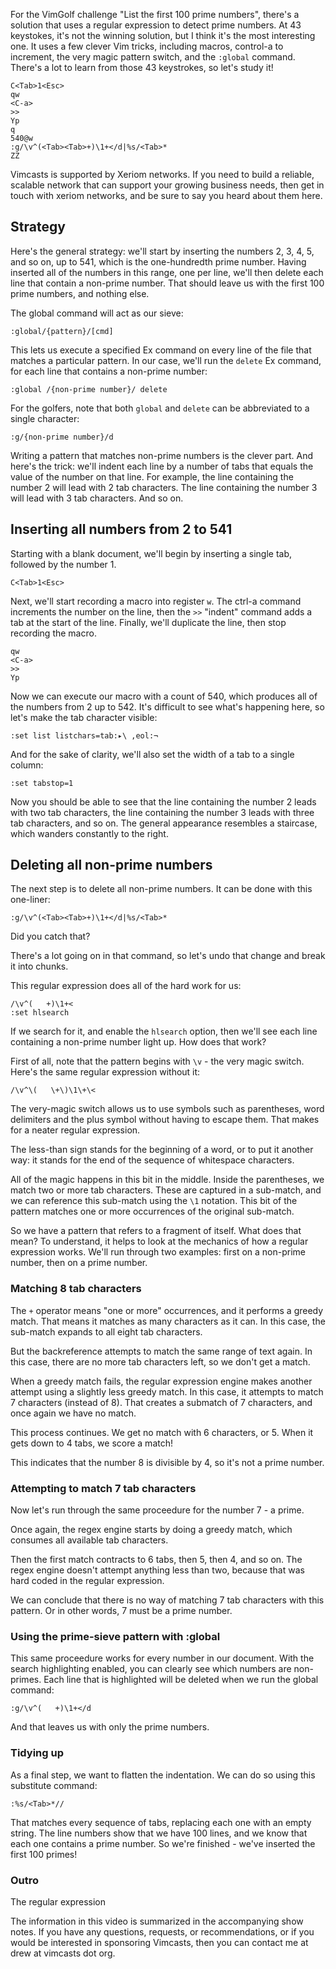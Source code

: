For the VimGolf challenge "List the first 100 prime numbers", there's a solution that uses a regular expression to detect prime numbers. At 43 keystokes, it's not the winning solution, but I think it's the most interesting one. It uses a few clever Vim tricks, including macros, control-a to increment, the very magic pattern switch, and the `:global` command. There's a lot to learn from those 43 keystrokes, so let's study it!

    C<Tab>1<Esc>
    qw
    <C-a>
    >>
    Yp
    q
    540@w
    :g/\v^(<Tab><Tab>+)\1+</d|%s/<Tab>*
    ZZ

Vimcasts is supported by Xeriom networks. If you need to build a reliable, scalable network that can support your growing business needs, then get in touch with xeriom networks, and be sure to say you heard about them here.

## Strategy

Here's the general strategy: we'll start by inserting the numbers 2, 3, 4, 5, and so on, up to 541, which is the one-hundredth prime number. Having inserted all of the numbers in this range, one per line, we'll then delete each line that contain a non-prime number. That should leave us with the first 100 prime numbers, and nothing else.

The global command will act as our sieve:

    :global/{pattern}/[cmd]

This lets us execute a specified Ex command on every line of the file that matches a particular pattern. In our case, we'll run the `delete` Ex command, for each line that contains a non-prime number:

    :global /{non-prime number}/ delete

For the golfers, note that both `global` and `delete` can be abbreviated to a single character:

    :g/{non-prime number}/d

Writing a pattern that matches non-prime numbers is the clever part. And here's the trick: we'll indent each line by a number of tabs that equals the value of the number on that line. For example, the line containing the number 2 will lead with 2 tab characters. The line containing the number 3 will lead with 3 tab characters. And so on.

## Inserting all numbers from 2 to 541

Starting with a blank document, we'll begin by inserting a single tab, followed by the number 1.

    C<Tab>1<Esc>

Next, we'll start recording a macro into register `w`. The ctrl-a command increments the number on the line, then the `>>` "indent" command adds a tab at the start of the line. Finally, we'll duplicate the line, then stop recording the macro.

    qw
    <C-a>
    >>
    Yp

Now we can execute our macro with a count of 540, which produces all of the numbers from 2 up to 542. It's difficult to see what's happening here, so let's make the tab character visible:

    :set list listchars=tab:▸\ ,eol:¬

And for the sake of clarity, we'll also set the width of a tab to a single column:

    :set tabstop=1

Now you should be able to see that the line containing the number 2 leads with two tab characters, the line containing the number 3 leads with three tab characters, and so on. The general appearance resembles a staircase, which wanders constantly to the right.

## Deleting all non-prime numbers

The next step is to delete all non-prime numbers. It can be done with this one-liner:

    :g/\v^(<Tab><Tab>+)\1+</d|%s/<Tab>*

Did you catch that?

There's a lot going on in that command, so let's undo that change and break it into chunks.

This regular expression does all of the hard work for us:

    /\v^(   +)\1+<
    :set hlsearch

If we search for it, and enable the `hlsearch` option, then we'll see each line containing a non-prime number light up. How does that work?

First of all, note that the pattern begins with `\v` - the very magic switch. Here's the same regular expression without it:

    /\v^\(   \+\)\1\+\<

The very-magic switch allows us to use symbols such as parentheses, word delimiters and the plus symbol without having to escape them. That makes for a neater regular expression.

The less-than sign stands for the beginning of a word, or to put it another way: it stands for the end of the sequence of whitespace characters.

All of the magic happens in this bit in the middle. Inside the parentheses, we match two or more tab characters. These are captured in a sub-match, and we can reference this sub-match using the `\1` notation. This bit of the pattern matches one or more occurrences of the original sub-match.

So we have a pattern that refers to a fragment of itself. What does that mean? To understand, it helps to look at the mechanics of how a regular expression works. We'll run through two examples: first on a non-prime number, then on a prime number.

### Matching 8 tab characters

The `+` operator means "one or more" occurrences, and it performs a greedy match. That means it matches as many characters as it can. In this case, the sub-match expands to all eight tab characters.

But the backreference attempts to match the same range of text again. In this case, there are no more tab characters left, so we don't get a match.

When a greedy match fails, the regular expression engine makes another attempt using a slightly less greedy match. In this case, it attempts to match 7 characters (instead of 8). That creates a submatch of 7 characters, and once again we have no match.

This process continues. We get no match with 6 characters, or 5. When it gets down to 4 tabs, we score a match!

This indicates that the number 8 is divisible by 4, so it's not a prime number.

### Attempting to match 7 tab characters

Now let's run through the same proceedure for the number 7 - a prime.

Once again, the regex engine starts by doing a greedy match, which consumes all available tab characters.

Then the first match contracts to 6 tabs, then 5, then 4, and so on. The regex engine doesn't attempt anything less than two, because that was hard coded in the regular expression.

We can conclude that there is no way of matching 7 tab characters with this pattern. Or in other words, 7 must be a prime number.

### Using the prime-sieve pattern with :global

This same proceedure works for every number in our document. With the search highlighting enabled, you can clearly see which numbers are non-primes. Each line that is highlighted will be deleted when we run the global command:

    :g/\v^(   +)\1+</d

And that leaves us with only the prime numbers.

### Tidying up

As a final step, we want to flatten the indentation. We can do so using this substitute command:

    :%s/<Tab>*//

That matches every sequence of tabs, replacing each one with an empty string. The line numbers show that we have 100 lines, and we know that each one contains a prime number. So we're finished - we've inserted the first 100 primes!

### Outro

The regular expression 

The information in this video is summarized in the accompanying show notes. If you have any questions, requests, or recommendations, or if you would be interested in sponsoring Vimcasts, then you can contact me at drew at vimcasts dot org. 